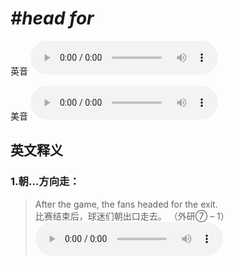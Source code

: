 # ***\#head for*** 
英音
<audio src="./media/head for1_AAC.aac" controls="controls"></audio>

美音
<audio src="./media/head for2_AAC.aac" controls="controls"></audio>



  

英文释义
---
### 1.**朝…方向走：**  

 > After the game, the fans headed for the exit.   
 > 比赛结束后，球迷们朝出口走去。  （外研⑦ – 1）  
<audio src="./media/head-10.aac" controls="controls"></audio>


